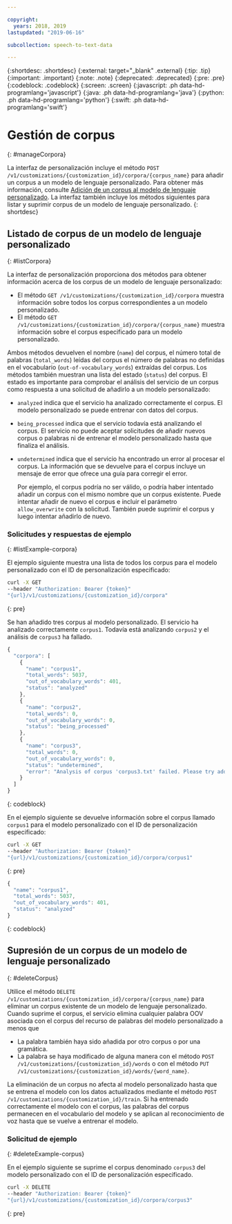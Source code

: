 ```yaml
---

copyright:
  years: 2018, 2019
lastupdated: "2019-06-16"

subcollection: speech-to-text-data

---
```


{:shortdesc: .shortdesc}
{:external: target="_blank" .external}
{:tip: .tip}
{:important: .important}
{:note: .note}
{:deprecated: .deprecated}
{:pre: .pre}
{:codeblock: .codeblock}
{:screen: .screen}
{:javascript: .ph data-hd-programlang='javascript'}
{:java: .ph data-hd-programlang='java'}
{:python: .ph data-hd-programlang='python'}
{:swift: .ph data-hd-programlang='swift'}

# Gestión de corpus
{: #manageCorpora}

La interfaz de personalización incluye el método `POST /v1/customizations/{customization_id}/corpora/{corpus_name}` para añadir un corpus a un modelo de lenguaje personalizado. Para obtener más información, consulte [Adición de un corpus al modelo de lenguaje personalizado](/docs/services/speech-to-text-data?topic=speech-to-text-data-languageCreate#addCorpus). La interfaz también incluye los métodos siguientes para listar y suprimir corpus de un modelo de lenguaje personalizado.
{: shortdesc}

## Listado de corpus de un modelo de lenguaje personalizado
{: #listCorpora}

La interfaz de personalización proporciona dos métodos para obtener información acerca de los corpus de un modelo de lenguaje personalizado:

-   El método `GET /v1/customizations/{customization_id}/corpora` muestra información sobre todos los corpus correspondientes a un modelo personalizado.
-   El método `GET /v1/customizations/{customization_id}/corpora/{corpus_name}` muestra información sobre el corpus especificado para un modelo personalizado.

Ambos métodos devuelven el nombre (`name`) del corpus, el número total de palabras (`total_words`) leídas del corpus el número de palabras no definidas en el vocabulario (`out-of-vocabulary_words`) extraídas del corpus. Los métodos también muestran una lista del estado (`status`) del corpus. El estado es importante para comprobar el análisis del servicio de un corpus como respuesta a una solicitud de añadirlo a un modelo personalizado:

-   `analyzed` indica que el servicio ha analizado correctamente el corpus. El modelo personalizado se puede entrenar con datos del corpus.
-   `being_processed` indica que el servicio todavía está analizando el corpus. El servicio no puede aceptar solicitudes de añadir nuevos corpus o palabras ni de entrenar el modelo personalizado hasta que finaliza el análisis.
-   `undetermined` indica que el servicio ha encontrado un error al procesar el corpus. La información que se devuelve para el corpus incluye un mensaje de error que ofrece una guía para corregir el error.

    Por ejemplo, el corpus podría no ser válido, o podría haber intentado añadir un corpus con el mismo nombre que un corpus existente. Puede intentar añadir de nuevo el corpus e incluir el parámetro `allow_overwrite` con la solicitud. También puede suprimir el corpus y luego intentar añadirlo de nuevo.

### Solicitudes y respuestas de ejemplo
{: #listExample-corpora}

El ejemplo siguiente muestra una lista de todos los corpus para el modelo personalizado con el ID de personalización especificado:

```bash
curl -X GET
--header "Authorization: Bearer {token}"
"{url}/v1/customizations/{customization_id}/corpora"
```
{: pre}

Se han añadido tres corpus al modelo personalizado. El servicio ha analizado correctamente `corpus1`. Todavía está analizando `corpus2` y el análisis de `corpus3` ha fallado.

```javascript
{
  "corpora": [
    {
      "name": "corpus1",
      "total_words": 5037,
      "out_of_vocabulary_words": 401,
      "status": "analyzed"
    },
    {
      "name": "corpus2",
      "total_words": 0,
      "out_of_vocabulary_words": 0,
      "status": "being_processed"
    },
    {
      "name": "corpus3",
      "total_words": 0,
      "out_of_vocabulary_words": 0,
      "status": "undetermined",
      "error": "Analysis of corpus 'corpus3.txt' failed. Please try adding the corpus again by setting the 'allow_overwrite' flag to 'true'."
    }
  ]
}
```
{: codeblock}

En el ejemplo siguiente se devuelve información sobre el corpus llamado `corpus1` para el modelo personalizado con el ID de personalización especificado:

```bash
curl -X GET
--header "Authorization: Bearer {token}"
"{url}/v1/customizations/{customization_id}/corpora/corpus1"
```
{: pre}

```javascript
{
  "name": "corpus1",
  "total_words": 5037,
  "out_of_vocabulary_words": 401,
  "status": "analyzed"
}
```
{: codeblock}

## Supresión de un corpus de un modelo de lenguaje personalizado
{: #deleteCorpus}

Utilice el método `DELETE /v1/customizations/{customization_id}/corpora/{corpus_name}` para eliminar un corpus existente de un modelo de lenguaje personalizado. Cuando suprime el corpus, el servicio elimina cualquier palabra OOV asociada con el corpus del recurso de palabras del modelo personalizado a menos que

-   La palabra también haya sido añadida por otro corpus o por una gramática.
-   La palabra se haya modificado de alguna manera con el método `POST /v1/customizations/{customization_id}/words` o con el método `PUT /v1/customizations/{customization_id}/words/{word_name}`.

La eliminación de un corpus no afecta al modelo personalizado hasta que se entrena el modelo con los datos actualizados mediante el método `POST /v1/customizations/{customization_id}/train`. Si ha entrenado correctamente el modelo con el corpus, las palabras del corpus permanecen en el vocabulario del modelo y se aplican al reconocimiento de voz hasta que se vuelve a entrenar el modelo.

### Solicitud de ejemplo
{: #deleteExample-corpus}

En el ejemplo siguiente se suprime el corpus denominado `corpus3` del modelo personalizado con el ID de personalización especificado.

```bash
curl -X DELETE
--header "Authorization: Bearer {token}"
"{url}/v1/customizations/{customization_id}/corpora/corpus3"
```
{: pre}
